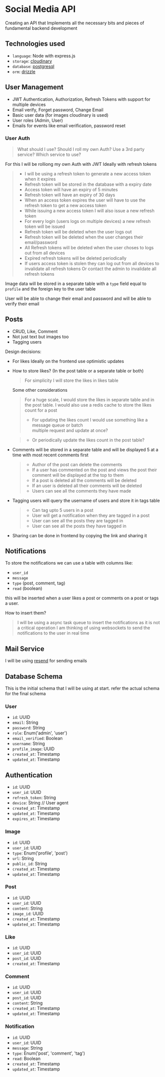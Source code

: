 # Social Media API

Creating an API that Implements all the necessary bits and pieces of fundamental backend development

## Technologies used

- `language`: Node with express.js
- `storage`: [cloudinary](https://cloudinary.com/)
- `database`: [postgresql](https://www.postgresql.org/)
- `orm`: [drizzle](https://orm.drizzle.team/)

## User Management

- JWT Authentication, Authorization, Refresh Tokens with support for multiple devices
- Email verify, Forget password, Change Email
- Basic user data (for images cloudinary is used)
- User roles (Admin, User)
- Emails for events like email verification, password reset

### User Auth

> What should I use? Should I roll my own Auth? Use a 3rd party service? Which service to use?

For this I will be rolliong my own Auth with JWT Ideally with refresh tokens

> - I will be using a refresh token to generate a new access token when it expires
> - Refresh token will be stored in the database with a expiry date
> - Access token will have an expiry of 5 minutes
> - Refresh token will have an expiry of 30 days
> - When an access token expires the user will have to use the refresh token to get a new access token
> - While issuing a new access token I will also issue a new refresh token
> - For every login (users logs on multiple devices) a new refresh token will be issued
> - Refresh token will be deleted when the user logs out
> - Refresh token will be deleted when the user changes their email/password
> - All Refresh tokens will be deleted when the user choses to logs out from all devices
> - Expired refresh tokens will be deleted periodically
> - If users access token is stolen they can log out from all devices to invalidate
>   all refresh tokens Or contact the admin to invalidate all refresh tokens

Image data will be stored in a separate table with a `type` field equal to `profile` and the
foreign key to the user table

User will be able to change their email and password and will be able to verify their email

## Posts

- CRUD, Like, Comment
- Not just text but images too
- Tagging users

Design decisions:

- For likes Ideally on the frontend use optimistic updates
- How to store likes? (In the post table or a separate table or both)

  > For simplicity I will store the likes in likes table

  Some other considerations

  > For a huge scale, I would store the likes in separate table and in the post table.
  > I would also use a redis cache to store the likes count for a post
  >
  > - For updating the likes count I would use something like a message queue or batch\
  >   multiple request and update at once?

  > - Or periodically update the likes count in the post table?

- Comments will be stored in a separate table and will be displayed 5 at a time
  with most recent comments first

  > - Author of the post can delete the comments
  > - If a user has commented on the post and views the post their comment will be
  >   displayed at the top to them
  > - If a post is deleted all the comments will be deleted
  > - If an user is deleted all their comments will be deleted
  > - Users can see all the comments they have made

- Tagging users will query the username of users and store it in tags table

  > - Can tag upto 5 users in a post
  > - User will get a notification when they are tagged in a post
  > - User can see all the posts they are tagged in
  > - User can see all the posts they have tagged in

- Sharing can be done in frontend by copying the link and sharing it

## Notifications

To store the notifications we can use a table with columns like:

- `user_id`
- `message`
- `type` (post, comment, tag)
- `read` (boolean)

this will be inserted when a user likes a post or comments on a post or tags a user.

How to insert them?

> I will be using a async task queue to insert the notifications as it is not a critical operation
> I am thinking of using websockets to send the notifications to the user in real time

## Mail Service

I will be using [resend](https://resend.com/) for sending emails

## Database Schema

This is the initial schema that I will be using at start. refer the actual schema for the final schema

### User

- `id`: UUID
- `email`: String
- `password`: String
- `role`: Enum('admin', 'user')
- `email_verified`: Boolean
- `username`: String
- `profile_image`: UUID
- `created_at`: Timestamp
- `updated_at`: Timestamp

## Authentication

- `id`: UUID
- `user_id`: UUID
- `refresh_token`: String
- `device`: String // User agent
- `created_at`: Timestamp
- `updated_at`: Timestamp
- `expires_at`: Timestamp

### Image

- `id`: UUID
- `user_id`: UUID
- `type`: Enum('profile', 'post')
- `url`: String
- `public_id`: String
- `created_at`: Timestamp
- `updated_at`: Timestamp

### Post

- `id`: UUID
- `user_id`: UUID
- `content`: String
- `image_id`: UUID
- `created_at`: Timestamp
- `updated_at`: Timestamp

### Like

- `id`: UUID
- `user_id`: UUID
- `post_id`: UUID
- `created_at`: Timestamp

### Comment

- `id`: UUID
- `user_id`: UUID
- `post_id`: UUID
- `content`: String
- `created_at`: Timestamp
- `updated_at`: Timestamp

### Notification

- `id`: UUID
- `user_id`: UUID
- `message`: String
- `type`: Enum('post', 'comment', 'tag')
- `read`: Boolean
- `created_at`: Timestamp
- `updated_at`: Timestamp
